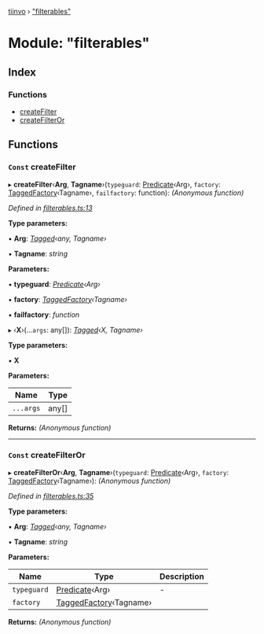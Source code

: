[tiinvo](../README.md) › ["filterables"](_filterables_.md)

# Module: "filterables"

## Index

### Functions

* [createFilter](_filterables_.md#const-createfilter)
* [createFilterOr](_filterables_.md#const-createfilteror)

## Functions

### `Const` createFilter

▸ **createFilter**‹**Arg**, **Tagname**›(`typeguard`: [Predicate](_predicate_.md#predicate)‹Arg›, `factory`: [TaggedFactory](_tagged_type_.md#taggedfactory)‹Tagname›, `failfactory`: function): *(Anonymous function)*

*Defined in [filterables.ts:13](https://github.com/OctoD/tiinvo/blob/446c93b/src/filterables.ts#L13)*

**Type parameters:**

▪ **Arg**: *[Tagged](_tagged_type_.md#tagged)‹any, Tagname›*

▪ **Tagname**: *string*

**Parameters:**

▪ **typeguard**: *[Predicate](_predicate_.md#predicate)‹Arg›*

▪ **factory**: *[TaggedFactory](_tagged_type_.md#taggedfactory)‹Tagname›*

▪ **failfactory**: *function*

▸ ‹**X**›(...`args`: any[]): *[Tagged](_tagged_type_.md#tagged)‹X, Tagname›*

**Type parameters:**

▪ **X**

**Parameters:**

Name | Type |
------ | ------ |
`...args` | any[] |

**Returns:** *(Anonymous function)*

___

### `Const` createFilterOr

▸ **createFilterOr**‹**Arg**, **Tagname**›(`typeguard`: [Predicate](_predicate_.md#predicate)‹Arg›, `factory`: [TaggedFactory](_tagged_type_.md#taggedfactory)‹Tagname›): *(Anonymous function)*

*Defined in [filterables.ts:35](https://github.com/OctoD/tiinvo/blob/446c93b/src/filterables.ts#L35)*

**Type parameters:**

▪ **Arg**: *[Tagged](_tagged_type_.md#tagged)‹any, Tagname›*

▪ **Tagname**: *string*

**Parameters:**

Name | Type | Description |
------ | ------ | ------ |
`typeguard` | [Predicate](_predicate_.md#predicate)‹Arg› | - |
`factory` | [TaggedFactory](_tagged_type_.md#taggedfactory)‹Tagname› |   |

**Returns:** *(Anonymous function)*

